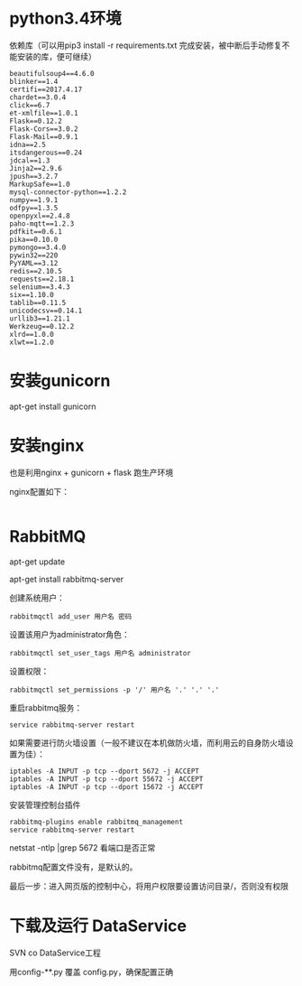 # python3.4环境

依赖库（可以用pip3 install  -r requirements.txt 完成安装，被中断后手动修复不能安装的库，便可继续）

```
beautifulsoup4==4.6.0
blinker==1.4
certifi==2017.4.17
chardet==3.0.4
click==6.7
et-xmlfile==1.0.1
Flask==0.12.2
Flask-Cors==3.0.2
Flask-Mail==0.9.1
idna==2.5
itsdangerous==0.24
jdcal==1.3
Jinja2==2.9.6
jpush==3.2.7
MarkupSafe==1.0
mysql-connector-python==1.2.2
numpy==1.9.1
odfpy==1.3.5
openpyxl==2.4.8
paho-mqtt==1.2.3
pdfkit==0.6.1
pika==0.10.0
pymongo==3.4.0
pywin32==220
PyYAML==3.12
redis==2.10.5
requests==2.18.1
selenium==3.4.3
six==1.10.0
tablib==0.11.5
unicodecsv==0.14.1
urllib3==1.21.1
Werkzeug==0.12.2
xlrd==1.0.0
xlwt==1.2.0
```





# 安装gunicorn

apt-get install gunicorn



# 安装nginx

也是利用nginx + gunicorn + flask 跑生产环境

nginx配置如下：

```

```

# RabbitMQ

apt-get update

apt-get install rabbitmq-server

创建系统用户：

```
rabbitmqctl add_user 用户名 密码
```

设置该用户为administrator角色：

```
rabbitmqctl set_user_tags 用户名 administrator
```

设置权限：

```
rabbitmqctl set_permissions -p '/' 用户名 '.' '.' '.'
```

重启rabbitmq服务：

```
service rabbitmq-server restart
```

如果需要进行防火墙设置（一般不建议在本机做防火墙，而利用云的自身防火墙设置为佳）：

```
iptables -A INPUT -p tcp --dport 5672 -j ACCEPT 
iptables -A INPUT -p tcp --dport 55672 -j ACCEPT 
iptables -A INPUT -p tcp --dport 15672 -j ACCEPT
```

安装管理控制台插件

```
rabbitmq-plugins enable rabbitmq_management 
service rabbitmq-server restart
```

netstat -ntlp \|grep 5672 看端口是否正常

rabbitmq配置文件没有，是默认的。

最后一步：进入网页版的控制中心，将用户权限要设置访问目录/，否则没有权限



# 下载及运行 DataService

SVN co DataService工程

用config-\*\*.py 覆盖 config.py，确保配置正确





